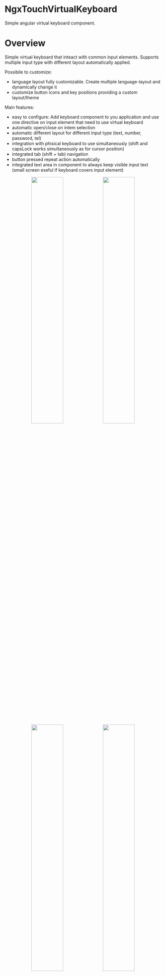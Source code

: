 # NgxTouchVirtualKeyboard

Simple angular virtual keyboard component.

# Overview

Simple virtual keyboard that inteact with common input elements. Supports multiple input type with different layout automatically applied.

Possibile to customize:

- language layout fully customizable. Create multiple language-layout and dynamically change it
- customize button icons and key positions providing a custom layout/theme

Main features:

- easy to configure: Add keyboard component to you application and use one directive on input element that need to use virtual keyboard
- automatic open/close on intem selection
- automatic different layout for different input type (text, number, password, tel)
- integration with phisical keyboard to use simultaneously (shift and capsLock works simultaneously as for cursor position)
- integrated tab (shift + tab) navigation
- button pressed repeat action automatically
- integrated text area in component to always keep visible input text (small screen eseful if keyboard covers input element)

<div align="center">
<img src="https://github.com/domi92/ngx-touch-virtual-keyboard/assets/10332144/e90627d4-91c0-448d-92c8-554ce26dd051" width=45%/>
<img src="https://github.com/domi92/ngx-touch-virtual-keyboard/assets/10332144/56631432-4978-4648-a734-f0d6e3610da9" width=45%/>
<img src="https://github.com/domi92/ngx-touch-virtual-keyboard/assets/10332144/a5e1efcf-d7b9-4341-b1ca-11a31c2cd076" width=45%/>
<img src="https://github.com/domi92/ngx-touch-virtual-keyboard/assets/10332144/f687a93c-e4eb-41d3-9869-eaea97c10a77" width=45%/>
</div>

# Install

Install package (console) and import module (in app.module.ts)

```bash
npm i ngx-touch-virtual-keyboard
```

```typescript

@NgModule({
  imports: [
    ...
    NgxTouchVirtualKeyboardModule
  ],
  ..
})
```

## Default icon loading (add assets)

To load correctly default icons add in angular.json assets import.

Do not change the output path must be defined like that in order to use default assets from lib.

```typescript
"assets": [
            {
              "glob": "**/*",
              "input": "./node_modules/ngx-touch-virtual-keyboard/assets/",
              "output": "/assets/ngx-tvk/"
            }
          ],
```

# Usage

Inside appComponent. Add component

```typescript
<router-outlet></router-outlet>

<ngx-touch-virtual-keyboard></ngx-touch-virtual-keyboard>

```

Use directive "useVirtualKeyboard" in input component to connect input element with keyboard

```typescript
<input type="text" useVirtualKeyboard placeholder="Type here..." />
```

## Change language layout

Build in component there are just 2 simple layout ['us' and 'it']. 'US' is the deafult. A layout can be dynamically selected with @Input layout parameter.

Current language is displayed inside the space button. If input parameter is not exisitng a console error is raised and the default layout is used.

```typescript
<ngx-touch-virtual-keyboard layout="it"></ngx-touch-virtual-keyboard>

<ngx-touch-virtual-keyboard [layout]="currentLayout"></ngx-touch-virtual-keyboard>
```

## Customize layout (define how many layout-language you need)

Define in app.module or at compoent level a new array for layouts and provide this as new layout for keyboard compoent.
This will override all default layout, but you can redefine them.

Array type is : { layout: string; values: (INGXKeyElement | string)[][] }[].

- layout usually is the language (us, gb, it, ..) or as in example can be used any string.
- values can be a simple character, or a string (.com) or an object k(v1, v2).
  - String usage is restricted since some string are used to display icon buttons (tab, shift, ...)
  - k(v1, v2) can be usde for buttons that on shift should write not capitalized letter but another char

```typescript

import { KEYBOARD_LAYOUT } from 'ngx-touch-virtual-keyboard';
import { INGXKeyElement, k } from 'ngx-touch-virtual-keyboard';

const defaultKeyboard: { layout: string; values: (INGXKeyElement | string)[][] }[] = [
  {
    layout: 'myCustom',
    values: [
      [
        k('\\', '|'), k('1', '!'), k('2', '"'), k('3', '£'), k('4', '$'), k('5', '%'), k('6', '&'),
        k('7', '/'), k('8', '('), k('9', ')'), k('0', '='), k("'", '?'),'backspace',
      ],
      ['tab', 'a', 'a', 'a', 'a', 'a', 'a', 'a', 'a', 'a'],
      ['a', 'a', 'a', 'a', 'a', 'a', 'a', 'a', 'a'],
      ['shift', 'a', 'a', 'a', 'a', 'a', 'a', 'a', 'a', 'a', k(',', ';'), k('.', ':'), k('-', '_'), 'shift'],
      ['space', 'left', 'right'],
    ],
  },
  {
   layout: 'gb',
   values: [ .... ],
  }
];

 providers: [
    { provide: KEYBOARD_LAYOUT, useValue: defaultKeyboard },
  ],
```

Restricted string representing scpecial buttons are:

- backspace | tab | left | right | shift | space

Example from previous code (myDefault alyout is applied as default):

<div align="center">
<img src="https://github.com/domi92/ngx-touch-virtual-keyboard/assets/10332144/c869cd3f-8636-4d33-8813-43ecd8f35ba8" width=45%/>
</div>

## Use custom icons

All icons can be changed with custom svg. Providing in app.module.ts a new svg reference for each icon to change.

ICON_BACKSPACE | ICON_ERASE | ICON_EYE_SLASH | ICON_EYE | ICON_KEYBOARD | ICON_LEFT | ICON_RIGHT | ICON_SHIFT | KEYBOARD_LAYOUT

```typescript
import {ICON_BACKSPACE, ICON_KEYBOARD} from 'ngx-touch-virtual-keyboard';

  ...

  providers: [
    {provide: ICON_BACKSPACE, useValue: 'assets/icons/bugs.svg'},
    {provide: ICON_KEYBOARD, useValue: 'assets/icons/bugs.svg'},
  ],

```

List of all icons tahtn can be replaced

- ICON_BACKSPACE
- ICON_ERASE
- ICON_EYE_SLASH
- ICON_EYE
- ICON_KEYBOARD
- ICON_KEYBOARD_CLOSE
- ICON_LEFT
- ICON_RIGHT
- ICON_SHIFT
- ICON_TAB

Example from previous provided custom bugs.svg

<div align="center">
<img src="https://github.com/domi92/ngx-touch-virtual-keyboard/assets/10332144/54a31fe5-bf7b-4056-b1d2-7510605180de" width=45%/>
</div>

## Customize keyobard type opened.

Each input type have a specific keyboard layout opened, for example:

- <input type="text"/> this will use default keyboard
- <input type="number"/> this will use default number

This is the current supported type. If not changed each time an input with this type is selected specific layout keyboard is opend

```typescript
const mapInputLayout: { inputType: MapInputType; keyboardType: MapKeyboardType }[] = [
  { inputType: 'text', keyboardType: 'default' },
  { inputType: 'url', keyboardType: 'default' },
  { inputType: 'email', keyboardType: 'email' },
  { inputType: 'password', keyboardType: 'password' },
  { inputType: 'number', keyboardType: 'number' },
  { inputType: 'range', keyboardType: 'number' },
  { inputType: 'tel', keyboardType: 'tel' },
];
```

### Override type on single element

On input element after marked it with directive "useVirtualKeyboard", jsut force the layoutType with setKeyboardType="..."

This example will "email" keyboard also if type is text.

```typescript
<input type="text" useVirtualKeyboard setKeyboardType="email" placeholder="Type email here..." />
```

### Override at application level

todo

# Versioning

| Version       | Angular   |
| :------------ | --------- |
| up to @latest | >= 14.0.0 |

## Changelog 1.2.0

### New Features:

- Theme customization. All style can be customized overriding default .scss variables

### Enhancements:

- keyboard layout changed get property with Observable usage
- arrow left/right are working better than before when used with a keyboard

### Bug Fixes:

- white space are displayed correctly
